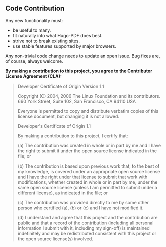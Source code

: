 ## Code Contribution

Any new functionality must:

- be useful to many.
- fit naturally into what Hugo-PDF does best.
- strive not to break existing sites.
- use stable features supported by major browsers.

Any non-trivial code change needs to update an open issue. Bug fixes are, of course, always welcome.

**By making a contribution to this project, you agree to the Contributor License Agreement (CLA):**

> Developer Certificate of Origin Version 1.1
>
> Copyright (C) 2004, 2006 The Linux Foundation and its contributors. 660 York Street, Suite 102, San Francisco, CA 94110 USA
>
> Everyone is permitted to copy and distribute verbatim copies of this license document, but changing it is not allowed.
>
> Developer's Certificate of Origin 1.1
>
> By making a contribution to this project, I certify that:
>
> (a) The contribution was created in whole or in part by me and I have the right to submit it under the open source license indicated in the file; or
>
> (b) The contribution is based upon previous work that, to the best of my knowledge, is covered under an appropriate open source license and I have the right under that license to submit that work with modifications, whether created in whole or in part by me, under the same open source license (unless I am permitted to submit under a different license), as indicated in the file; or
>
> (c) The contribution was provided directly to me by some other person who certified (a), (b) or (c) and I have not modified it.
>
> (d) I understand and agree that this project and the contribution are public and that a record of the contribution (including all personal information I submit with it, including my sign-off) is maintained indefinitely and may be redistributed consistent with this project or the open source license(s) involved.
